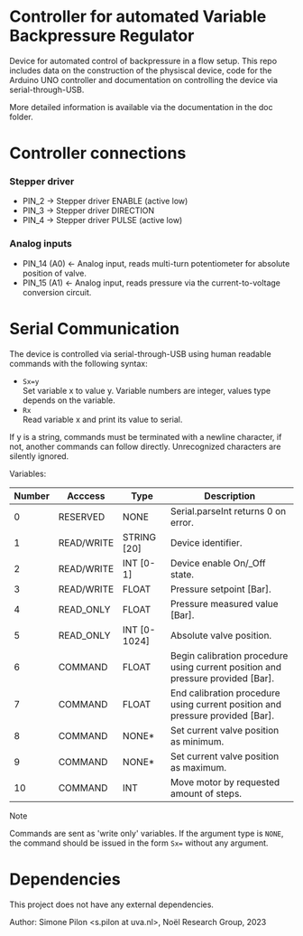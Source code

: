 # Controller for automated Variable Backpressure Regulator

Device for automated control of backpressure in a flow setup.
This repo includes data on the construction of the physiscal device, code for the Arduino UNO controller
and documentation on controlling the device via serial-through-USB.

More detailed information is available via the documentation in the doc folder.

# Controller connections

### Stepper driver
- PIN\_2 -> Stepper driver ENABLE (active low)
- PIN\_3 -> Stepper driver DIRECTION
- PIN\_4 -> Stepper driver PULSE (active low)

### Analog inputs
- PIN\_14 (A0) <- Analog input, reads multi-turn potentiometer for absolute position of valve.
- PIN\_15 (A1) <- Analog input, reads pressure via the current-to-voltage conversion circuit.

# Serial Communication

The device is controlled via serial-through-USB using human readable commands with the following syntax:

- `Sx=y`<br>
Set variable x to value y. Variable numbers are integer, values type depends on the variable.<br>
- `Rx`<br>
Read variable x and print its value to serial.<br>

If y is a string, commands must be terminated with a newline character, if not, another commands can follow directly.
Unrecognized characters are silently ignored.


Variables:

 |Number | Acccess    | Type   	    | Description                                                                     |
 |-------|------------|--------------|----------------------------------------------------------------------------------|
 | 0     | RESERVED   | NONE         | Serial.parseInt returns 0 on error.                                              |
 | 1     | READ/WRITE | STRING [20]  | Device identifier.                                                               |
 | 2     | READ/WRITE | INT [0-1] 	 | Device enable On/\_Off state.                                                     |
 | 3     | READ/WRITE | FLOAT 		 | Pressure setpoint [Bar].                                                         |
 | 4     | READ\_ONLY  | FLOAT 		 | Pressure measured value [Bar].                                                   |
 | 5     | READ\_ONLY  | INT [0-1024] | Absolute valve position.                                                         |
 | 6     | COMMAND	 | FLOAT 		 | Begin calibration procedure using current position and pressure provided [Bar].  |
 | 7     | COMMAND	 | FLOAT 		 | End calibration procedure using current position and pressure provided [Bar].    |
 | 8     | COMMAND	 | NONE\* 		 | Set current valve position as minimum.                                           |
 | 9     | COMMAND	 | NONE\* 		 | Set current valve position as maximum.                                           |
 | 10    | COMMAND	 | INT 			 | Move motor by requested amount of steps.                                         |

> [!NOTE]
> Commands are sent as 'write only' variables. If the argument type is `NONE`, the command should be issued in the form `Sx=` without any argument.

# Dependencies

This project does not have any external dependencies.

Author: Simone Pilon \<s.pilon at uva.nl\>, Noël Research Group, 2023
